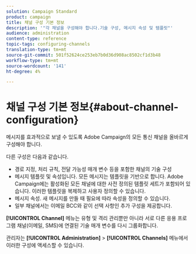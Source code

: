 ```yaml
---
solution: Campaign Standard
product: campaign
title: 채널 구성 기본 정보
description: '"각 채널을 구성해야 합니다.기술 구성, 메시지 속성 및 템플릿"'
audience: administration
content-type: reference
topic-tags: configuring-channels
translation-type: tm+mt
source-git-commit: 501f52624ce253eb7b0d36d908ac8502cf1d3b48
workflow-type: tm+mt
source-wordcount: '141'
ht-degree: 4%

---
```



# 채널 구성 기본 정보{#about-channel-configuration}

메시지를 효과적으로 보낼 수 있도록 Adobe Campaign의 모든 통신 채널을 올바르게 구성해야 합니다.

다른 구성은 다음과 같습니다.

* 경로 지정, 처리 규칙, 전달 가능성 매개 변수 등을 포함한 채널의 기술 구성
* 메시지 템플릿 및 속성입니다. 모든 메시지는 템플릿을 기반으로 합니다. Adobe Campaign에는 활성화된 모든 채널에 대한 사전 정의된 템플릿 세트가 포함되어 있습니다. 이러한 템플릿을 복제하고 사용자 정의할 수 있습니다.
* 메시지 속성. 새 메시지를 만들 때 필요에 따라 속성을 정의할 수 있습니다.
* 일부 채널에서는 이메일 BCC와 같이 선택 사항인 추가 구성을 제공합니다.

**[!UICONTROL Channel]** 메뉴는 유형 및 격리 관리뿐만 아니라 서로 다른 응용 프로그램 채널(이메일, SMS)에 연결된 기술 매개 변수를 다시 그룹화합니다.

관리자는 **[!UICONTROL Administration]** > **[!UICONTROL Channels]** 메뉴에서 이러한 구성에 액세스할 수 있습니다.
